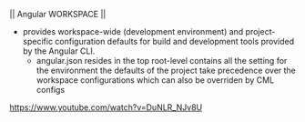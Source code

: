 || Angular WORKSPACE ||

* provides workspace-wide (development environment) and project-specific configuration defaults for build 
and development tools provided by the Angular CLI.
	- angular.json resides in the top root-level contains all the setting for the environment
 the defaults of the project take precedence over the workspace configurations which can also be 
overriden by CML configs

https://www.youtube.com/watch?v=DuNLR_NJv8U
